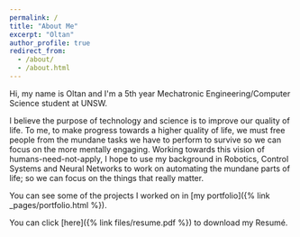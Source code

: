 ```yaml
---
permalink: /
title: "About Me"
excerpt: "Oltan"
author_profile: true
redirect_from:
  - /about/
  - /about.html
---
```


Hi, my name is Oltan and I'm a 5th year Mechatronic Engineering/Computer Science student at UNSW.

I believe the purpose of technology and science is to improve our quality of life. To me, to make progress towards a higher quality of life, we must free people from the mundane tasks we have to perform to survive so we can focus on the more mentally engaging. Working towards this vision of humans-need-not-apply, I hope to use my background in Robotics, Control Systems and Neural Networks to work on automating the mundane parts of life; so we can focus on the things that really matter.

You can see some of the projects I worked on in [my portfolio]({% link _pages/portfolio.html %}).

You can click [here]({% link files/resume.pdf %}) to download my Resumé.
